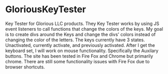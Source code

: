 # GloriousKeyTester
Key Tester for Glorious LLC products.
They Key Tester works by using JS event listeners to call functions that change the colors of the keys.
My goal is to create divs around the Keys and change the divs' colors instead of changing the color of the letters.
The keys currently have 3 states. Unactivated, currently activate, and previously activated.
After I get the keyboard set, I will work on mouse functionality. Specifically the Auxilary buttons.
The site has been tested in Fire Fox and Chrome but primarily chrome. There are still some functionality issues with Fire Fox due to browser shortcuts.
